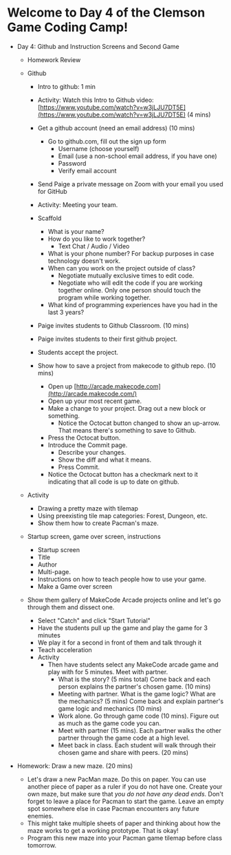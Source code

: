 
# Welcome to Day 4 of the Clemson Game Coding Camp!
  - Day 4: Github and Instruction Screens and Second Game
    - Homework Review
    - Github
      - Intro to github: 1 min
      - Activity: Watch this Intro to Github video: [https://www.youtube.com/watch?v=w3jLJU7DT5E](https://www.youtube.com/watch?v=w3jLJU7DT5E) (4 mins)
      - Get a github account (need an email address) (10 mins)
        - Go to github.com, fill out the sign up form
          - Username (choose yourself)
          - Email (use a non-school email address, if you have one)
          - Password
          - Verify email account
          
          
      - Send Paige a private message on Zoom with your email you used for GitHub    
      - Activity: Meeting your team.
      - Scaffold
        - What is your name?
        - How do you like to work together?
          - Text Chat / Audio / Video
        - What is your phone number? For backup purposes in case technology doesn't work.
        - When can you work on the project outside of class?
          - Negotiate mutually exclusive times to edit code.
          - Negotiate who will edit the code if you are working together online. Only one person should touch the program while working together.
        - What kind of programming experiences have you had in the last 3 years?
      - Paige invites students to Github Classroom. (10 mins)
      - Paige invites students to their first github project.
      - Students accept the project.
      - Show how to save a project from makecode to github repo. (10 mins)
        - Open up [http://arcade.makecode.com](http://arcade.makecode.com/)
        - Open up your most recent game.
        - Make a change to your project. Drag out a new block or something.
          - Notice the Octocat button changed to show an up-arrow. That means there&#39;s something to save to Github.
        - Press the Octocat button.
        - Introduce the Commit page.
          - Describe your changes.
          - Show the diff and what it means.
          - Press Commit.
        - Notice the Octocat button has a checkmark next to it indicating that all code is up to date on github.
     - Activity
        - Drawing a pretty maze with tilemap
        - Using preexisting tile map categories: Forest, Dungeon, etc.
        - Show them how to create Pacman&#39;s maze.
    
    - Startup screen, game over screen, instructions
      - Startup screen
      - Title
      - Author
      - Multi-page.
      - Instructions on how to teach people how to use your game.
      - Make a Game over screen
 
    - Show them gallery of MakeCode Arcade projects online and let&#39;s go through them and dissect one.
      - Select &quot;Catch&quot; and click &quot;Start Tutorial&quot;
      - Have the students pull up the game and play the game for 3 minutes
      - We play it for a second in front of them and talk through it
      - Teach acceleration
      - Activity
        - Then have students select any MakeCode arcade game and play with for 5 minutes. Meet with partner.
          - What is the story? (5 mins total) Come back and each person explains the partner&#39;s chosen game. (10 mins)
          - Meeting with partner. What is the game logic? What are the mechanics? (5 mins) Come back and explain partner&#39;s game logic and mechanics (10 mins)
          - Work alone. Go through game code (10 mins). Figure out as much as the game code you can.
          - Meet with partner (15 mins). Each partner walks the other partner through the game code at a high level.
          - Meet back in class. Each student will walk through their chosen game and share with peers. (20 mins)
      
     
   
   - Homework: Draw a new maze. (20 mins)
        - Let&#39;s draw a new PacMan maze. Do this on paper. You can use another piece of paper as a ruler if you do not have one. Create your own maze, but make sure that _you do not have any dead ends_. Don&#39;t forget to leave a place for Pacman to start the game. Leave an empty spot somewhere else in case Pacman encounters any future enemies.
        - This might take multiple sheets of paper and thinking about how the maze works to get a working prototype. That is okay!
        - Program this new maze into your Pacman game tilemap before class tomorrow.

